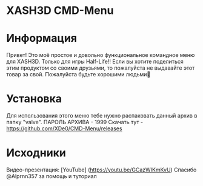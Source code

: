 # XASH3D CMD-Menu
# Информация
Привет! Это моё простое и довольно функциональное командное меню для XASH3D. Только для игры Half-Life!!
Если вы хотите поделиться этим продуктом со своими друзьями, то пожалуйста не выдавайте этот товар за свой. Пожалуйста будьте хорошими людьми🙏
# Установка
Для использования этого меню тебе нужно распаковать данный архив в папку "valve". ПАРОЛЬ АРХИВА - 1999
Скачать тут - https://github.com/XDe0/CMD-Menu/releases
# Исходники
Видео-презентация: [YouTube] 
(https://youtu.be/GCazWIKmKvU)
Спасибо @Alprnn357 за помощь и туториал
